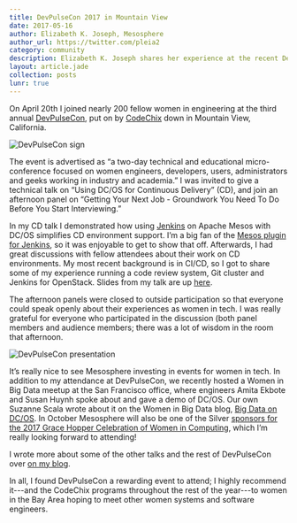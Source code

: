 ```yaml
---
title: DevPulseCon 2017 in Mountain View
date: 2017-05-16
author: Elizabeth K. Joseph, Mesosphere
author_url: https://twitter.com/pleia2
category: community
description: Elizabeth K. Joseph shares her experience at the recent DevPulseCon for women in engineering that took place in Mountain View, California.
layout: article.jade
collection: posts
lunr: true
---
```


On April 20th I joined nearly 200 fellow women in engineering at the third annual [DevPulseCon](http://devpulsecon.squarespace.com/), put on by [CodeChix](http://codechix.org/) down in Mountain View, California.

<img src="/assets/images/blog/2017-05-16_devpulsecon_sign.jpg" alt="DevPulseCon sign" />

The event is advertised as “a two-day technical and educational micro-conference focused on women engineers, developers, users, administrators and geeks working in industry and academia.” I was invited to give a technical talk on “Using DC/OS for Continuous Delivery” (CD), and join an afternoon panel on “Getting Your Next Job - Groundwork You Need To Do Before You Start Interviewing.”

In my CD talk I demonstrated how using [Jenkins](https://jenkins.io/) on Apache Mesos with DC/OS simplifies CD environment support. I’m a big fan of the [Mesos plugin for Jenkins](https://github.com/jenkinsci/mesos-plugin), so it was enjoyable to get to show that off. Afterwards, I had great discussions with fellow attendees about their work on CD environments. My most recent background is in CI/CD, so I got to share some of my experience running a code review system, Git cluster and Jenkins for OpenStack. Slides from my talk are up [here](https://github.com/mesosphere/presentations/tree/gh-pages/2017-04-20-devpulsecon).

The afternoon panels were closed to outside participation so that everyone could speak openly about their experiences as women in tech. I was really grateful for everyone who participated in the discussion (both panel members and audience members; there was a lot of wisdom in the room that afternoon.

<img src="/assets/images/blog/2017-05-16_devpulsecon_presentation.jpg" alt="DevPulseCon presentation" />

It’s really nice to see Mesosphere investing in events for women in tech. In addition to my attendance at DevPulseCon, we recently hosted a Women in Big Data meetup at the San Francisco office, where engineers Amita Ekbote and Susan Huynh spoke about and gave a demo of DC/OS. Our own Suzanne Scala wrote about it on the Women in Big Data blog, [Big Data on DC/OS](https://www.womeninbigdata.org/2017/04/07/big-data-on-dcos/). In October Mesosphere will also be one of the Silver [sponsors for the 2017 Grace Hopper Celebration of Women in Computing](https://ghc.anitaborg.org/2017-sponsorships/corporate-sponsors/), which I’m really looking forward to attending!

I wrote more about some of the other talks and the rest of DevPulseCon over [on my blog](http://princessleia.com/journal/2017/05/devpulsecon-2017/).

In all, I found DevPulseCon a rewarding event to attend; I highly recommend it---and the CodeChix programs throughout the rest of the year---to women in the Bay Area hoping to meet other women systems and software engineers.
